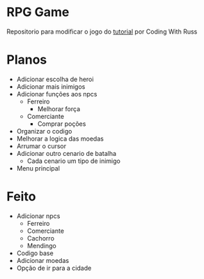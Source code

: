 # RPG Game

Repositorio para modificar o jogo do [tutorial](https://www.youtube.com/watch?v=Vlolidaoiak&list=PLjcN1EyupaQnvpv61iriF8Ax9dKra-MhZ) por Coding With Russ

# Planos
- Adicionar escolha de heroi
- Adicionar mais inimigos
- Adicionar funções aos npcs
    - Ferreiro
        - Melhorar força
    - Comerciante
        - Comprar poções
- Organizar o codigo
- Melhorar a logica das moedas
- Arrumar o cursor
- Adicionar outro cenario de batalha
    - Cada cenario um tipo de inimigo
- Menu principal


# Feito
- Adicionar npcs
    - Ferreiro
    - Comerciante
    - Cachorro
    - Mendingo
 - Codigo base
 - Adicionar moedas
 - Opção de ir para a cidade